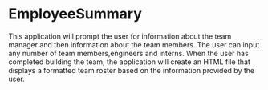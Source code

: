 # EmployeeSummary
This application will prompt the user for information about the team manager and then information about the team members. The user can input any number of team members,engineers and interns. 
When the user has completed building the team, the application will create an HTML file that displays a formatted team roster based on the information provided by the user.